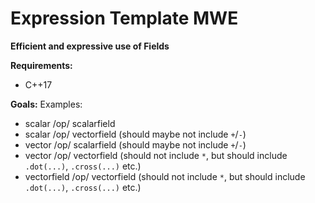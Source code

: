 Expression Template MWE
=============================
**Efficient and expressive use of Fields**<br />


**Requirements:**
- C++17


**Goals:**
Examples:
- scalar /op/ scalarfield
- scalar /op/ vectorfield      (should maybe not include `+`/`-`)
- vector /op/ scalarfield      (should maybe not include `+`/`-`)
- vector /op/ vectorfield      (should not include `*`, but should include `.dot(...)`, `.cross(...)` etc.)
- vectorfield /op/ vectorfield (should not include `*`, but should include `.dot(...)`, `.cross(...)` etc.)
